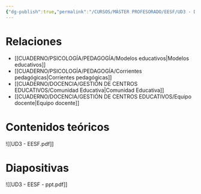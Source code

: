 ```yaml
---
{"dg-publish":true,"permalink":"/CURSOS/MÁSTER PROFESORADO/EESF/UD3 - Del centro a la comunidad educativa, en la sociedad digital del conocimiento/"}
---
```


# Relaciones
- [[CUADERNO/PSICOLOGÍA/PEDAGOGÍA/Modelos educativos\|Modelos educativos]]
- [[CUADERNO/PSICOLOGÍA/PEDAGOGÍA/Corrientes pedagógicas\|Corrientes pedagógicas]]
- [[CUADERNO/DOCENCIA/GESTIÓN DE CENTROS EDUCATIVOS/Comunidad Educativa\|Comunidad Educativa]]
- [[CUADERNO/DOCENCIA/GESTIÓN DE CENTROS EDUCATIVOS/Equipo docente\|Equipo docente]]

# Contenidos teóricos
![[UD3 - EESF.pdf]]
# Diapositivas
![[UD3 - EESF - ppt.pdf]]